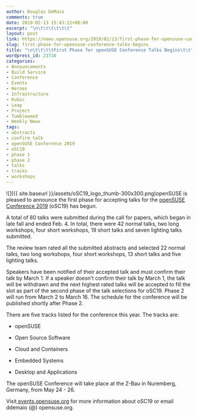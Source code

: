 ```yaml
---
author: Douglas DeMaio
comments: true
date: 2019-02-13 15:43:21+00:00
excerpt: "\n\t\t\t\t\t\t"
layout: post
link: https://news.opensuse.org/2019/02/13/first-phase-for-opensuse-conference-talks-begins/
slug: first-phase-for-opensuse-conference-talks-begins
title: "\n\t\t\t\tFirst Phase for openSUSE Conference Talks Begins\t\t"
wordpress_id: 21716
categories:
- Announcements
- Build Service
- Conference
- Events
- Heroes
- Infrastructure
- Kubic
- Leap
- Project
- Tumbleweed
- Weekly News
tags:
- abstracts
- confirm talk
- openSUSE Conference 2019
- oSC19
- phase 1
- phase 2
- talks
- tracks
- workshops
---
```

![]({{ site.baseurl }}/assets/oSC19_logo_thumb-300x300.png)openSUSE is pleased to announce the first phase for accepting talks for the [openSUSE Conference 2019](https://events.opensuse.org/conference/oSC19) (oSC19) has begun.

A total of 80 talks were submitted during the call for papers, which began in late fall and ended Feb. 4. In total, there were 42 normal talks, two long workshops, four short workshops, 19 short talks and seven lighting talks submitted.

The review team rated all the submitted abstracts and selected 22 normal talks, two long workshops, four short workshops, 13 short talks and five lighting talks.

Speakers have been notified of their accepted talk and must confirm their talk by March 1. If a speaker doesn’t confirm their talk by March 1, the talk will be withdrawn and the next highest rated talks will be accepted to fill the slot as part of the second phase of the talk selections for oSC19. Phase 2 will run from March 2 to March 16. The schedule for the conference will be published shortly after Phase 2.

There are five tracks listed for the conference this year. The tracks are:



 	
  * openSUSE

 	
  * Open Source Software

 	
  * Cloud and Containers

 	
  * Embedded Systems

 	
  * Desktop and Applications


The openSUSE Conference will take place at the Z-Bau in Nuremberg, Germany, from May 24 - 26.

Visit[ events.opensuse.org](http://events.opensuse.org/) for more information about oSC19 or email ddemaio (@) opensuse.org.		
